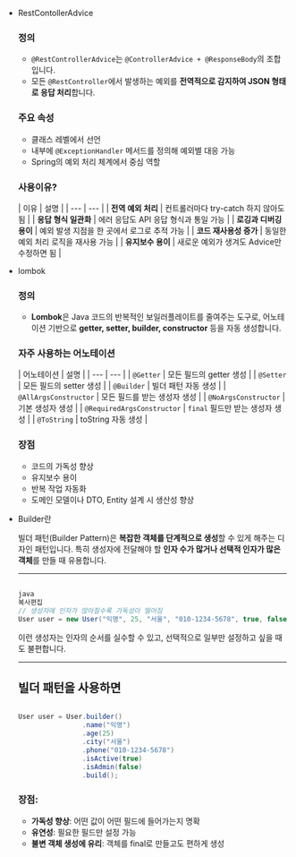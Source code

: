 - RestContollerAdvice

  ### 정의

    - `@RestControllerAdvice`는 `@ControllerAdvice + @ResponseBody`의 조합입니다.
    - 모든 `@RestController`에서 발생하는 예외를 **전역적으로 감지하여 JSON 형태로 응답 처리**합니다.

  ### 주요 속성

    - 클래스 레벨에서 선언
    - 내부에 `@ExceptionHandler` 메서드를 정의해 예외별 대응 가능
    - Spring의 예외 처리 체계에서 중심 역할

  ### 사용이유?

  | 이유 | 설명 |
      | --- | --- |
  | **전역 예외 처리** | 컨트롤러마다 try-catch 하지 않아도 됨 |
  | **응답 형식 일관화** | 에러 응답도 API 응답 형식과 통일 가능 |
  | **로깅과 디버깅 용이** | 예외 발생 지점을 한 곳에서 로그로 추적 가능 |
  | **코드 재사용성 증가** | 동일한 예외 처리 로직을 재사용 가능 |
  | **유지보수 용이** | 새로운 예외가 생겨도 Advice만 수정하면 됨 |
- lombok

  ### 정의

    - **Lombok**은 Java 코드의 반복적인 보일러플레이트를 줄여주는 도구로, 어노테이션 기반으로 **getter, setter, builder, constructor** 등을 자동 생성합니다.

  ### 자주 사용하는 어노테이션

  | 어노테이션 | 설명 |
      | --- | --- |
  | `@Getter` | 모든 필드의 getter 생성 |
  | `@Setter` | 모든 필드의 setter 생성 |
  | `@Builder` | 빌더 패턴 자동 생성 |
  | `@AllArgsConstructor` | 모든 필드를 받는 생성자 생성 |
  | `@NoArgsConstructor` | 기본 생성자 생성 |
  | `@RequiredArgsConstructor` | `final` 필드만 받는 생성자 생성 |
  | `@ToString` | toString 자동 생성 |

  ### 장점

    - 코드의 가독성 향상
    - 유지보수 용이
    - 반복 작업 자동화
    - 도메인 모델이나 DTO, Entity 설계 시 생산성 향상
- Builder란

  빌더 패턴(Builder Pattern)은 **복잡한 객체를 단계적으로 생성**할 수 있게 해주는 디자인 패턴입니다. 특히 생성자에 전달해야 할 **인자 수가 많거나 선택적 인자가 많은 객체**를 만들 때 유용합니다.
    
  ---

  ## 

    ```java
    java
    복사편집
    // 생성자에 인자가 많아질수록 가독성이 떨어짐
    User user = new User("익명", 25, "서울", "010-1234-5678", true, false);
    
    ```

  이런 생성자는 인자의 순서를 실수할 수 있고, 선택적으로 일부만 설정하고 싶을 때도 불편합니다.
    
  ---

  ## 빌더 패턴을 사용하면

    ```java
    
    User user = User.builder()
                    .name("익명")
                    .age(25)
                    .city("서울")
                    .phone("010-1234-5678")
                    .isActive(true)
                    .isAdmin(false)
                    .build();
    
    ```

  ### 장점:

    - **가독성 향상**: 어떤 값이 어떤 필드에 들어가는지 명확
    - **유연성**: 필요한 필드만 설정 가능
    - **불변 객체 생성에 유리**: 객체를 final로 만들고도 편하게 생성